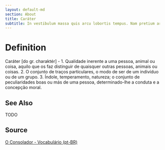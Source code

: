 ```yaml
---
layout: default-md
section: About
title: Caráter
subtitle: In vestibulum massa quis arcu lobortis tempus. Nam pretium arcu in odio vulputate luctus.
---
```


# Definition
Caráter [do gr. charaktér] - 1. Qualidade inerente a uma pessoa, animal ou coisa, aquilo que os faz distinguir de quaisquer outras pessoas, animais ou coisas. 2. O conjunto de traços particulares, o modo de ser de um indivíduo ou de um grupo. 3. Índole, temperamento, natureza; o conjunto de peculiaridades boas ou más de uma pessoa, determinado-lhe a conduta e a concepção moral.

## See Also
TODO

## Source
[O Consolador - Vocabulário (pt-BR)](http://www.oconsolador.com.br/linkfixo/vocabulario/principal.html)


